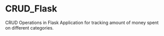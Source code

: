 # CRUD_Flask
 CRUD Operations in Flask Application for tracking amount  of money spent on different categories.
